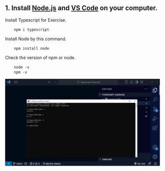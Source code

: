 ## 1. Install [Node.js](https://nodejs.org/en/) and [VS Code](https://code.visualstudio.com/) on your computer.

Install Typescript for Exercise.

        npm i typescript

Install Node by this command.

        npm install node 

Check the version of npm or node.

        node -v
        npm -v

![Alt text](image.png)